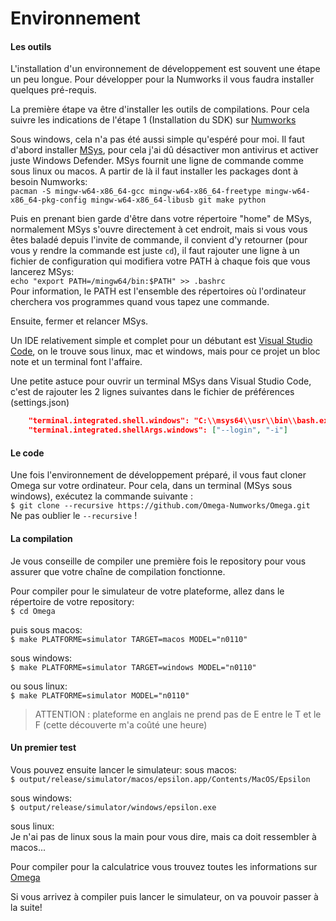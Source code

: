 # Environnement

#### Les outils

L'installation d'un environnement de développement est souvent une étape un peu longue. Pour développer pour la Numworks il vous faudra installer quelques pré-requis.

La première étape va être d'installer les outils de compilations. Pour cela suivre les indications de l'étape 1 (Installation du SDK) sur [Numworks](https://www.numworks.com/resources/engineering/software/build/)

Sous windows, cela n'a pas été aussi simple qu'espéré pour moi. Il faut d'abord installer [MSys](https://www.msys2.org/), pour cela j'ai dû désactiver mon antivirus et activer juste Windows Defender. MSys fournit une ligne de commande comme sous linux ou macos. A partir de là il faut installer les packages dont à besoin Numworks:\
`pacman -S mingw-w64-x86_64-gcc mingw-w64-x86_64-freetype mingw-w64-x86_64-pkg-config mingw-w64-x86_64-libusb git make python`

Puis en prenant bien garde d'être dans votre répertoire "home" de MSys, normalement MSys s'ouvre directement à cet endroit, mais si vous vous êtes baladé depuis l'invite de commande, il convient d'y retourner (pour vous y rendre la commande est juste `cd`), il faut rajouter une ligne à un fichier de configuration qui modifiera votre PATH à chaque fois que vous lancerez MSys:\
`echo "export PATH=/mingw64/bin:$PATH" >> .bashrc`\
Pour information, le PATH est l'ensemble des répertoires où l'ordinateur cherchera vos programmes quand vous tapez une commande.

Ensuite, fermer et relancer MSys.

Un IDE relativement simple et complet pour un débutant est [Visual Studio Code](https://code.visualstudio.com/), on le trouve sous linux, mac et windows, mais pour ce projet un bloc note et un terminal font l'affaire.

Une petite astuce pour ouvrir un terminal MSys dans Visual Studio Code, c'est de rajouter les 2 lignes suivantes dans le fichier de préférences (settings.json)
```json
    "terminal.integrated.shell.windows": "C:\\msys64\\usr\\bin\\bash.exe",
    "terminal.integrated.shellArgs.windows": ["--login", "-i"]
```

#### Le code

Une fois l'environnement de développement préparé, il vous faut cloner Omega sur votre ordinateur. Pour cela,  dans un terminal (MSys sous windows), exécutez la commande suivante :\
`$ git clone --recursive https://github.com/Omega-Numworks/Omega.git`\
Ne pas oublier le `--recursive` !


#### La compilation

Je vous conseille de compiler une première fois le repository pour vous assurer que votre chaîne de compilation fonctionne.

Pour compiler pour le simulateur de votre plateforme, allez dans le répertoire de votre repository:\
`$ cd Omega`

puis sous macos:\
`$ make PLATFORME=simulator TARGET=macos MODEL="n0110"`

sous windows:\
`$ make PLATFORME=simulator TARGET=windows MODEL="n0110"`

ou sous linux:\
`$ make PLATFORME=simulator MODEL="n0110"`

>ATTENTION : plateforme en anglais ne prend pas de E entre le T et le F (cette découverte m'a coûté une heure)


#### Un premier test

Vous pouvez ensuite lancer le simulateur:
sous macos:\
`$ output/release/simulator/macos/epsilon.app/Contents/MacOS/Epsilon`

sous windows:\
`$ output/release/simulator/windows/epsilon.exe`

sous linux:\
Je n'ai pas de linux sous la main pour vous dire, mais ca doit ressembler à macos...

Pour compiler pour la calculatrice vous trouvez toutes les informations sur [Omega](https://github.com/Omega-Numworks/Omega)

Si vous arrivez à compiler puis lancer le simulateur, on va pouvoir passer à la suite!
